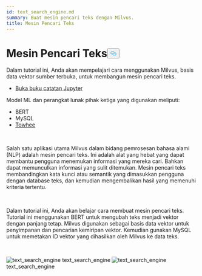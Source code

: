 ```yaml
---
id: text_search_engine.md
summary: Buat mesin pencari teks dengan Milvus.
title: Mesin Pencari Teks
---
```

<h1 id="Text-Search-Engine" class="common-anchor-header">Mesin Pencari Teks<button data-href="#Text-Search-Engine" class="anchor-icon" translate="no">
      <svg translate="no"
        aria-hidden="true"
        focusable="false"
        height="20"
        version="1.1"
        viewBox="0 0 16 16"
        width="16"
      >
        <path
          fill="#0092E4"
          fill-rule="evenodd"
          d="M4 9h1v1H4c-1.5 0-3-1.69-3-3.5S2.55 3 4 3h4c1.45 0 3 1.69 3 3.5 0 1.41-.91 2.72-2 3.25V8.59c.58-.45 1-1.27 1-2.09C10 5.22 8.98 4 8 4H4c-.98 0-2 1.22-2 2.5S3 9 4 9zm9-3h-1v1h1c1 0 2 1.22 2 2.5S13.98 12 13 12H9c-.98 0-2-1.22-2-2.5 0-.83.42-1.64 1-2.09V6.25c-1.09.53-2 1.84-2 3.25C6 11.31 7.55 13 9 13h4c1.45 0 3-1.69 3-3.5S14.5 6 13 6z"
        ></path>
      </svg>
    </button></h1><p>Dalam tutorial ini, Anda akan mempelajari cara menggunakan Milvus, basis data vektor sumber terbuka, untuk membangun mesin pencari teks.</p>
<ul>
<li><a href="https://github.com/towhee-io/examples/tree/main/nlp/text_search">Buka buku catatan Jupyter</a></li>
</ul>
<p>Model ML dan perangkat lunak pihak ketiga yang digunakan meliputi:</p>
<ul>
<li>BERT</li>
<li>MySQL</li>
<li><a href="https://towhee.io/">Towhee</a></li>
</ul>
<p><br/></p>
<p>Salah satu aplikasi utama Milvus dalam bidang pemrosesan bahasa alami (NLP) adalah mesin pencari teks. Ini adalah alat yang hebat yang dapat membantu pengguna menemukan informasi yang mereka cari. Bahkan dapat memunculkan informasi yang sulit ditemukan. Mesin pencari teks membandingkan kata kunci atau semantik yang dimasukkan pengguna dengan database teks, dan kemudian mengembalikan hasil yang memenuhi kriteria tertentu.</p>
<p><br/></p>
<p>Dalam tutorial ini, Anda akan belajar cara membuat mesin pencari teks. Tutorial ini menggunakan BERT untuk mengubah teks menjadi vektor dengan panjang tetap. Milvus digunakan sebagai basis data vektor untuk penyimpanan dan pencarian kemiripan vektor. Kemudian gunakan MySQL untuk memetakan ID vektor yang dihasilkan oleh Milvus ke data teks.</p>
<p><br/></p>
<p>
  
   <span class="img-wrapper"> <img translate="no" src="/docs/v2.5.x/assets/text_search_engine.png" alt="text_search_engine" class="doc-image" id="text_search_engine" />
   </span> <span class="img-wrapper"> <span>text_search_engine</span> </span> <span class="img-wrapper"> <img translate="no" src="/docs/v2.5.x/assets/text_search_engine_demo.png" alt="text_search_engine" class="doc-image" id="text_search_engine" /><span>text_search_engine</span> </span></p>
